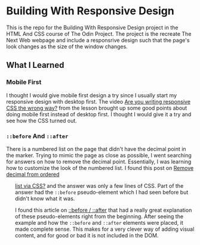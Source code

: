# Building With Responsive Design

This is the repo for the Building With Responsive Design project in the HTML And CSS course of The Odin Project.  The project is the recreate The Next Web webpage and include a responsrive design such that the page's look changes as the size of the window changes.

## What I Learned

### Mobile First

I thought I would give mobile first design a try since I usually start my responsive design with desktop first.  The video [Are you writing responsive CSS the wrong way?](https://www.youtube.com/watch?v=0ohtVzCSHqs) from the lesson brought up some good points about doing mobile first instead of desktop first.  I thought I would give it a try and see how the CSS turned out.

### `::before` And `::after`

There is a numbered list on the page that didn't have the decimal point in the marker.  Trying to mimic the page as close as possible, I went searching for answers on how to remove the decimal point.  Essentially, I was learning how to customize the look of the numbered list.  I found this post on [Remove decimal from ordered <ol> list via CSS?](https://stackoverflow.com/questions/3153019/remove-decimal-from-ordered-ol-list-via-css) and the answer was only a few lines of CSS.  Part of the answer had the `::before` pseudo-element which I had seen before but didn't know what it was.

I found this article on [::before / ::after](https://css-tricks.com/almanac/selectors/a/after-and-before/) that had a really great explanation of these pseudo-elements right from the beginning.  After seeing the example and how the `::before` and `::after` elements were placed, it made complete sense.  This makes for a very clever way of adding visual content, and for good or bad it is not included in the DOM.